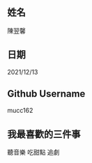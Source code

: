 
姓名
----
陳翌馨

日期
----
2021/12/13

Github Username
---------------
mucc162

我最喜歡的三件事
---------------
聽音樂 吃甜點 追劇